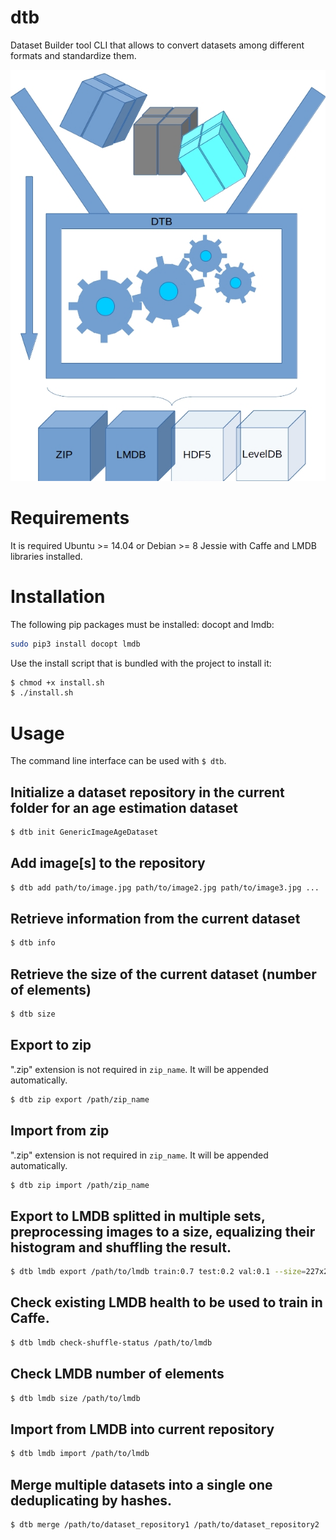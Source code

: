 # dtb
Dataset Builder tool CLI that allows to convert datasets among different formats and standardize them.

![alt text][logo]

[logo]: https://github.com/ipazc/dtb/blob/master/dtb.jpeg "Dataset Builder tool."

# Requirements
It is required Ubuntu >= 14.04 or Debian >= 8 Jessie with Caffe and LMDB libraries installed.


# Installation
The following pip packages must be installed: docopt and lmdb:
```bash
sudo pip3 install docopt lmdb
```

Use the install script that is bundled with the project to install it:
```bash
$ chmod +x install.sh
$ ./install.sh
```

# Usage
The command line interface can be used with `$ dtb`.

## Initialize a dataset repository in the current folder for an age estimation dataset

```bash
$ dtb init GenericImageAgeDataset
```

## Add image[s] to the repository

```bash
$ dtb add path/to/image.jpg path/to/image2.jpg path/to/image3.jpg ...
```

## Retrieve information from the current dataset
```bash
$ dtb info
```

## Retrieve the size of the current dataset (number of elements)
```bash
$ dtb size
```

## Export to zip
".zip" extension is not required in `zip_name`. It will be appended automatically.

```bash
$ dtb zip export /path/zip_name
```

## Import from zip
".zip" extension is not required in `zip_name`. It will be appended automatically.

```bash
$ dtb zip import /path/zip_name
```

## Export to LMDB splitted in multiple sets, preprocessing images to a size, equalizing their histogram and shuffling the result.

```bash
$ dtb lmdb export /path/to/lmdb train:0.7 test:0.2 val:0.1 --size=227x227 --equalize-histogram --shuffle
```

## Check existing LMDB health to be used to train in Caffe.

```bash
$ dtb lmdb check-shuffle-status /path/to/lmdb
```

## Check LMDB number of elements

```bash
$ dtb lmdb size /path/to/lmdb
```

## Import from LMDB into current repository

```bash
$ dtb lmdb import /path/to/lmdb
```

## Merge multiple datasets into a single one deduplicating by hashes.

```bash
$ dtb merge /path/to/dataset_repository1 /path/to/dataset_repository2 ... --deduplicate-by-hash
```
